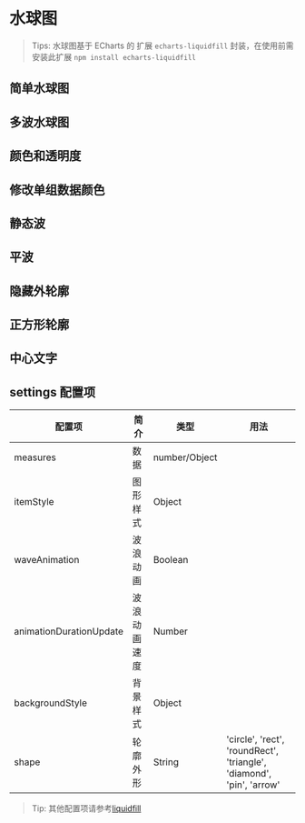 # 水球图

> Tips: 水球图基于 ECharts 的 扩展 `echarts-liquidfill` 封装，在使用前需安装此扩展
> `npm install echarts-liquidfill`


## 简单水球图

<vuep template="#a" :options="{ theme: 'vue', lineNumbers: false }"></vuep>

<script v-pre type="text/x-template" id="a">
<template>
 <ve-liquidfill-chart :data="chartData" />
</template>

<script>
 module.exports = {
    created () {
      this.chartData = {
        measures: [{
          name: 'Sam',
          value: 0.65
        }]
      }
    }
  }
</script>

## 多波水球图
<vuep template="#b" :options="{ theme: 'vue', lineNumbers: false }"></vuep>
<script v-pre type="text/x-template" id="b">
<template>
 <ve-liquidfill-chart :data="chartData" :settings="settings" />
</template>

<script>
 module.exports = {
    created () {
      this.settings = {
    	  tooltip: {
          show: true
        }
      };
      this.chartData = {
         measures: [{
           name: 'Sam',
           value: 0.55
         }, {
           name: 'Tom',
           value: 0.44
         }]
      }
    }
  }
</script>

## 颜色和透明度
<vuep template="#c" :options="{ theme: 'vue', lineNumbers: false }"></vuep>
<script v-pre type="text/x-template" id="c">
<template>
 <ve-liquidfill-chart :data="chartData" :settings="settings" />
</template>

<script>
 module.exports = {
    created () {
      this.settings = {
    	  color: ['red', '#0f0', 'rgb(0, 0, 255)'],
        itemStyle: {
          opacity: 0.6
        },
        emphasis: {
          itemStyle: {
            opacity: 0.9
          }
        }
      };
      this.chartData = {
         measures: [0.6, 0.5, 0.4, 0.3]
      }
    }
  }
</script>

## 修改单组数据颜色
<vuep template="#d" :options="{ theme: 'vue', lineNumbers: false }"></vuep>
<script v-pre type="text/x-template" id="d">
<template>
 <ve-liquidfill-chart :data="chartData" />
</template>

<script>
 module.exports = {
    created () {
      this.chartData = {
         measures: [0.5, 0.4, {
           value: 0.3,
           itemStyle: {
             color: 'red',
             opacity: 0.6
           },
           emphasis: {
             itemStyle: {
               opacity: 0.9
             }
           }
         }]
      }
    }
  }
</script>

## 静态波
<vuep template="#e" :options="{ theme: 'vue', lineNumbers: false }"></vuep>
<script v-pre type="text/x-template" id="e">
<template>
 <ve-liquidfill-chart :data="chartData" :settings="settings" />
</template>

<script>
 module.exports = {
    created () {
      this.settings = {
    	  waveAnimation: false,
        animationDuration: 0,
        animationDurationUpdate: 0
      };
      this.chartData = {
         measures: [0.6, 0.5, 0.4, 0.3]
      }
    }
  }
</script>

## 平波
<vuep template="#f" :options="{ theme: 'vue', lineNumbers: false }"></vuep>
<script v-pre type="text/x-template" id="f">
<template>
 <ve-liquidfill-chart :data="chartData" :settings="settings" />
</template>

<script>
 module.exports = {
    created () {
      this.settings = {
    	   amplitude: 0,
         waveAnimation: 0
      };
      this.chartData = {
         measures: [0.6, 0.5, 0.4, 0.3]
      }
    }
  }
</script>

## 隐藏外轮廓
<vuep template="#g" :options="{ theme: 'vue', lineNumbers: false }"></vuep>
<script v-pre type="text/x-template" id="g">
<template>
 <ve-liquidfill-chart :data="chartData" :settings="settings" />
</template>

<script>
 module.exports = {
    created () {
      this.settings = {
    	  outline: {
          show: false
        }
      };
      this.chartData = {
         measures: [0.6, 0.5, 0.4, 0.3]
      }
    }
  }
</script>

## 正方形轮廓
<vuep template="#h" :options="{ theme: 'vue', lineNumbers: false }"></vuep>
<script v-pre type="text/x-template" id="h">
<template>
 <ve-liquidfill-chart :data="chartData" :settings="settings" />
</template>

<script>
 module.exports = {
    created () {
      this.settings = {
    	  shape: 'rect'
      };
      this.chartData = {
         measures: [0.6, 0.5, 0.4, 0.3]
      }
    }
  }
</script>

## 中心文字
<vuep template="#text" :options="{ theme: 'vue', lineNumbers: false }"></vuep>
<script v-pre type="text/x-template" id="text">
<template>
 <ve-liquidfill-chart :data="chartData" :settings="settings" />
</template>

<script>
 module.exports = {
    created () {
      this.settings = {
    	  label: {
          formatter: '流量剩余',
          fontSize: 28,
          position: ['50%','30%']
        },
        tooltip: {
          show: true,
          formatter: function ({marker, name, value}) {
            return marker + name + ': ' + parseInt(value * 100) + '%'
          }
        }
      };
      this.chartData = {
         measures: [{
           name: '流量剩余',
           value: 0.33
         }]
      }
    }
  }
</script>


## settings 配置项

| 配置项 | 简介 | 类型 | 用法 |
| --- | --- | --- | --- |
| measures | 数据 | number/Object | |
| itemStyle | 图形样式 | Object | |
| waveAnimation | 波浪动画 | Boolean |  |
| animationDurationUpdate | 波浪动画速度 | Number |  |
| backgroundStyle | 背景样式 | Object |  |
| shape | 轮廓外形 | String | 'circle', 'rect', 'roundRect', 'triangle', 'diamond', 'pin', 'arrow' |

> Tip: 其他配置项请参考[liquidfill](https://github.com/ecomfe/echarts-liquidfill)
